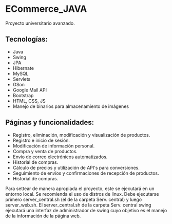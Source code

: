 # ECommerce_JAVA

Proyecto universitario avanzado.

## Tecnologías:
- Java
- Swing
- JPA
- Hibernate
- MySQL
- Servlets
- GSon
- Google Mail API
- Bootstrap
- HTML, CSS, JS
- Manejo de binarios para almacenamiento de imágenes

## Páginas y funcionalidades:
- Registro, eliminación, modificación y visualización de productos.
- Registro e inicio de sesión.
- Modificación de información personal.
- Compra y venta de productos.
- Envío de correo electrónicos automatizados.
- Historial de compras.
- Cálculo de precios y utilización de API's para conversiones.
- Seguimiento de envíos y confirmaciones de recepción de productos.
- Historial de compras.

Para settear de manera apropiada el proyecto, este se ejecutará en un entorno local. Se recomienda el uso de distros de linux. Debe ejecutarse primero server_central.sh (el de la carpeta Serv. central) y luego server_web.sh. El server_central.sh de la carpeta Serv. central swing ejecutará una interfaz de administrador de swing cuyo objetivo es el manejo de la información de la página web.
